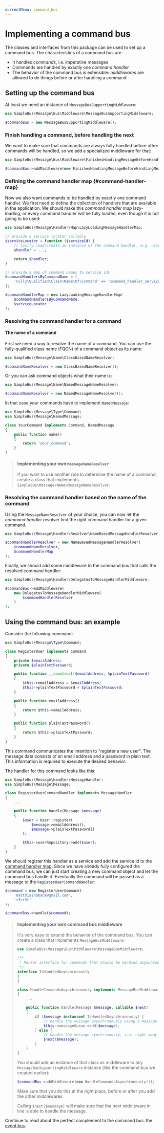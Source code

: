 ```yaml
---
currentMenu: command_bus
---
```


# Implementing a command bus

The classes and interfaces from this package can be used to set up a command bus. The characteristics of a command bus
are:

- It handles *commands*, i.e. imperative messages
- Commands are handled by exactly one *command handler*
- The behavior of the command bus is extensible: *middlewares* are allowed to do things before or after handling a
command

## Setting up the command bus

At least we need an instance of `MessageBusSupportingMiddleware`:

```php
use SimpleBus\Message\Bus\Middleware\MessageBusSupportingMiddleware;

$commandBus = new MessageBusSupportingMiddleware();
```

### Finish handling a command, before handling the next

We want to make sure that commands are always fully handled before other commands will be handled, so we add a
specialized middleware for that:

```php
use SimpleBus\Message\Bus\Middleware\FinishesHandlingMessageBeforeHandlingNext;

$commandBus->addMiddleware(new FinishesHandlingMessageBeforeHandlingNext());
```

### Defining the command handler map {#command-handler-map}

Now we also want commands to be handled by exactly one command handler. We first need to define the collection of
handlers that are available in the application. We should make this *command handler map* lazy-loading, or every
command handler will be fully loaded, even though it is not going to be used:

```php
use SimpleBus\Message\Handler\Map\LazyLoadingMessageHandlerMap;

// provide a service locator callable
$serviceLocator = function ($serviceId) {
    // lazily load/create an instance of the command handler, e.g. using an IoC container
    $handler = ...;

    return $handler;
}

// provide a map of command names to service ids
$commandHandlersByCommandName = [
    'Fully\Qualified\Class\Name\Of\Command' => 'command_handler_service_id'
];

$commandHandlerMap = new LazyLoadingMessageHandlerMap(
    $commandHandlersByCommandName,
    $serviceLocator
);
```

### Resolving the command handler for a command

#### The name of a command

First we need a way to resolve the name of a command. You can use the fully-qualified class name (FQCN) of a
command object as its name:

```php
use SimpleBus\Message\Name\ClassBasedNameResolver;

$commandNameResolver = new ClassBasedNameResolver();
```

Or you can ask command objects what their name is:

```php
use SimpleBus\Message\Name\NamedMessageNameResolver;

$commandNameResolver = new NamedMessageNameResolver();
```

In that case your commands have to implement `NamedMessage`:

```php
use SimpleBus\Message\Type\Command;
use SimpleBus\Message\NamedMessage;

class YourCommand implements Command, NamedMessage
{
    public function name()
    {
        return 'your_command';
    }
}
```

> #### Implementing your own `MessageNameResolver`
>
> If you want to use another rule to determine the name of a command, create a class that implements
> `SimpleBus\Message\Name\MessageNameResolver`.

### Resolving the command handler based on the name of the command

Using the `MessageNameResolver` of your choice, you can now let the *command handler resolver* find the right command
handler for a given command.

```php
use SimpleBus\Message\Handler\Resolver\NameBasedMessageHandlerResolver;

$commandHandlerResolver = new NameBasedMessageHandlerResolver(
    $commandNameResolver,
    $commandHandlerMap
);
```

Finally, we should add some middleware to the command bus that calls the resolved command handler:

```php
use SimpleBus\Message\Handler\DelegatesToMessageHandlerMiddleware;

$commandBus->addMiddleware(
    new DelegatesToMessageHandlerMiddleware(
        $commandHandlerResolver
    )
);
```

## Using the command bus: an example

Consider the following command:

```php
use SimpleBus\Message\Type\Command;

class RegisterUser implements Command
{
    private $emailAddress;
    private $plainTextPassword;

    public function __construct($emailAddress, $plainTextPassword)
    {
        $this->emailAddress = $emailAddress;
        $this->plainTextPassword = $plainTextPassword;
    }

    public function emailAddress()
    {
        return $this->emailAddress;
    }

    public function plainTextPassword()
    {
        return $this->plainTextPassword;
    }
}
```

This command communicates the intention to "register a new user". The message data consists of an email address and a
password in plain text. This information is required to execute the desired behavior.

The handler for this command looks like this:

```php
use SimpleBus\Message\Handler\MessageHandler;
use SimpleBus\Message\Message;

class RegisterUserCommandHandler implements MessageHandler
{
    ...

    public function handle(Message $message)
    {
        $user = User::register(
            $message->emailAddress(),
            $message->plainTextPassword()
        );

        $this->userRepository->add($user);
    }
}
```

We should register this handler as a service and add the service id to the [command handler map](#command-handler-map).
Since we have already fully configured the command bus, we can just start creating a new command object and let the
command bus handle it. Eventually the command will be passed as a message to the `RegisterUserCommandHandler`:

```php
$command = new RegisterUserCommand(
    'matthiasnoback@gmail.com',
    's3cr3t'
);

$commandBus->handle($command);
```

> #### Implementing your own command bus middleware
>
> It's very easy to extend the behavior of the command bus. You can create a class that implements
> `MessageBusMiddleware`:
>
> ```php
> use SimpleBus\Message\Bus\Middleware\MessageBusMiddleware;
>
> /**
>  * Marker interface for commands that should be handled asynchronously
>  */
> interface IsHandledAsynchronously
> {
> }
>
> class HandleCommandsAsynchronously implements MessageBusMiddleware
> {
>     ...
>
>     public function handle(Message $message, callable $next)
>     {
>         if ($message instanceof IsHandledAsynchronously) {
>             // handle the message asynchronously using a message queue
>             $this->messageQueue->add($message);
>         } else {
>             // handle the message synchronously, i.e. right-away
>             $next($message);
>         }
>     }
> }
> ```
>
> You should add an instance of that class as middleware to any `MessageBusSupportingMiddleware` instance (like the
> command bus we created earlier):
>
> ```php
> $commandBus->addMiddleware(new HandleCommandsAsynchronously());
> ```
>
> Make sure that you do this at the right place, before or after you add the other middlewares.
>
> Calling `$next($message)` will make sure that the next middleware in line is able to handle the message.

Continue to read about the perfect complement to the command bus: the [event bus](event_bus.md).
